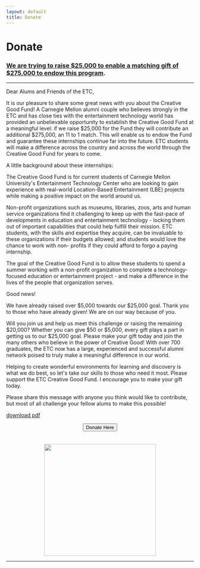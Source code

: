 ```yaml
---
layout: default
title: Donate
---
```


# Donate

### [We are trying to raise $25,000 to enable a matching gift of $275,000 to endow this program](https://securelb.imodules.com/s/1410/giving/form.aspx?sid=1410&gid=1&pgid=382&cid=990&appealcode=A2125&dids=176).

---

Dear Alums and Friends of the ETC,

It is our pleasure to share some great news with you about the Creative Good Fund!
A Carnegie Mellon alumni couple who believes strongly in the ETC and has close ties with the entertainment technology world has provided an unbelievable opportunity to establish the Creative Good Fund at a meaningful level: if we raise $25,000 for the Fund they will contribute an additional $275,000, an 11 to 1 match. This will enable us to endow the Fund and guarantee these internships continue far into the future. ETC students will make a difference across the country and across the world through the Creative Good Fund for years to come.

A little background about these internships:

The Creative Good Fund is for current students of Carnegie Mellon University's Entertainment Technology Center who are looking to gain experience with real-world Location-Based Entertainment (LBE) projects while making a positive impact on the world around us.

Non-profit organizations such as museums, libraries, zoos, arts and human service organizations find it challenging to keep up with the fast-pace of developments in education and entertainment technology - locking them out of important capabilities that could help fulfill their mission. ETC students, with the skills and expertise they acquire, can be invaluable to these organizations if their budgets allowed; and students would love the chance to work with non- profits if they could afford to forgo a paying internship.

The goal of the Creative Good Fund is to allow these students to spend a summer working with a non-profit organization to complete a technology-focused education or entertainment project - and make a difference in the lives of the people that organization serves.

Good news!

We have already raised over $5,000 towards our $25,000 goal. Thank you to those who have already given! We are on our way because of you.

Will you join us and help us meet this challenge or raising the remaining $20,000? Whether you can give $50 or $5,000, every gift plays a part in getting us to our $25,000 goal. Please make your gift today and join the many others who believe in the power of Creative Good!
With over 700 graduates, the ETC now has a large, experienced and successful alumni network poised to truly make a meaningful difference in our world.

Helping to create wonderful environments for learning and discovery is what we do best, so let's take our skills to those who need it most. Please support the ETC Creative Good Fund. I encourage you to make your gift today.

Please share this message with anyone you think would like to contribute, but most of all challenge your fellow alums to make this possible!

[download pdf](/pub/CreativeGoodFund11-14.pdf)

<div align="center">
  <div class="btn-group">
    <button onclick="window.location='https://securelb.imodules.com/s/1410/giving/form.aspx?sid=1410&amp;gid=1&amp;pgid=382&amp;cid=990&amp;appealcode=A2125&amp;dids=176'" class="btn-primary btn-large">Donate Here</button>
  </div>
</div>

<br />
<br />
<div align="center">
  <image height="300" src="/images/pyramid_v1.jpg" />
</div>


---
